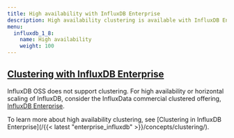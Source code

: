 ```yaml
---
title: High availability with InfluxDB Enterprise
description: High availability clustering is available with InfluxDB Enterprise only.
menu:
  influxdb_1_8:
    name: High availability
    weight: 100
---
```


## [Clustering with InfluxDB Enterprise](/influxdb/v1.8/high_availability/clusters/)

InfluxDB OSS does not support clustering.
For high availability or horizontal scaling of InfluxDB, consider the InfluxData
commercial clustered offering,
[InfluxDB Enterprise](https://portal.influxdata.com/).

To learn more about high availability clustering, see [Clustering in InfluxDB Enterprise](/{{< latest "enterprise_influxdb" >}}/concepts/clustering/).
